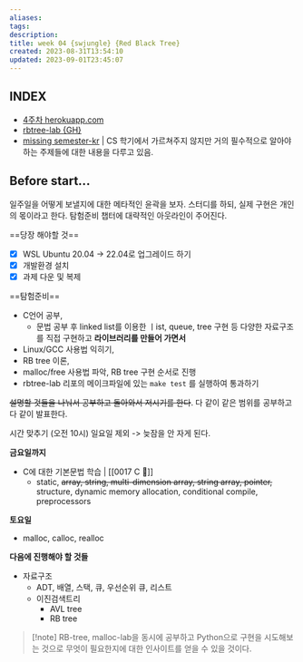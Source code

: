 ```yaml
---
aliases: 
tags: 
description:
title: week 04 {swjungle} {Red Black Tree}
created: 2023-08-31T13:54:10
updated: 2023-09-01T23:45:07
---
```


## INDEX

- [4주차 herokuapp.com](https://jungle7-7610626261f4.herokuapp.com/pages/W04-rbtree.html)
- [rbtree-lab {GH}](https://github.com/SWJungle/rbtree-lab)
- [missing semester-kr](https://missing-semester-kr.github.io/) | CS 학기에서 가르쳐주지 않지만 거의 필수적으로 알아야 하는 주제들에 대한 내용을 다루고 있음.

## Before start...

일주일을 어떻게 보낼지에 대한 메타적인 윤곽을 보자. 스터디를 하되, 실제 구현은 개인의 몫이라고 한다. 탐험준비 챕터에 대략적인 아웃라인이 주어진다.

==당장 해야할 것==

- [x] WSL Ubuntu 20.04 -> 22.04로 업그레이드 하기
- [x] 개발환경 설치
- [x] 과제 다운 및 복제

==탐험준비==

- C언어 공부, 
	- 문법 공부 후 linked list를 이용한 ㅣist, queue, tree 구현 등 다양한 자료구조를 직접 구현하고 **라이브러리를 만들어 가면서** 
- Linux/GCC 사용법 익히기, 
- RB tree 이론, 
- malloc/free 사용법 파악, RB tree 구현 순서로 진행
- rbtree-lab 리포의 메이크파일에 있는 `make test` 를 실행하여 통과하기


~~설명할 것들을 나눠서 공부하고 돌아와서 저시기를 한다~~. 다 같이 같은 범위를 공부하고 다 같이 발표한다.

시간 맞추기 (오전 10시) 일요일 제외 -> 늦잠을 안 자게 된다.

**금요일까지**

- C에 대한 기본문법 학습 | [[0017 C 🍎]]
	- static, ~~array, string, multi-dimension array, string array, pointer,~~ structure, dynamic memory allocation, conditional compile, preprocessors

**토요일**

- malloc, calloc, realloc

**다음에 진행해야 할 것들**

- 자료구조
	- ADT, 배열, 스택, 큐, 우선순위 큐, 리스트
	- 이진검색트리
		- AVL tree
		- RB tree

> [!note] RB-tree, malloc-lab을 동시에 공부하고 Python으로 구현을 시도해보는 것으로 무엇이 필요한지에 대한 인사이트를 얻을 수 있을 것이다.
